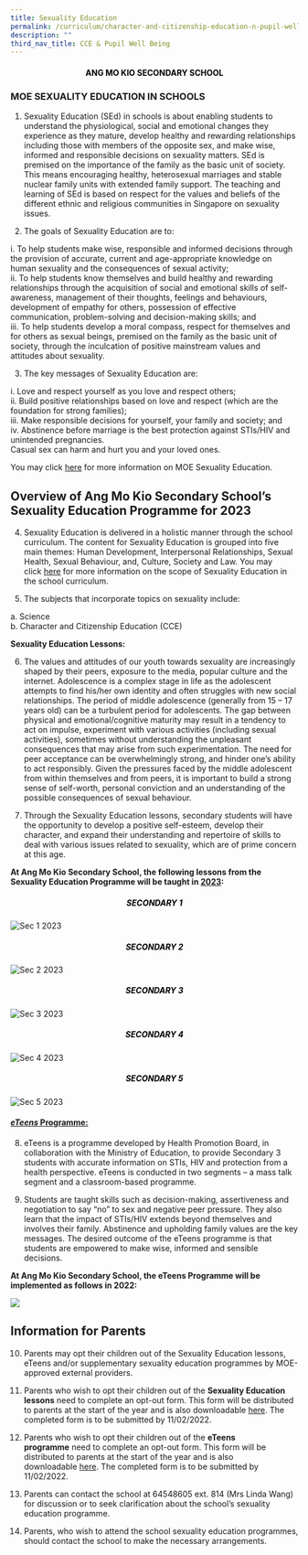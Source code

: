 ```yaml
---
title: Sexuality Education
permalink: /curriculum/character-and-citizenship-education-n-pupil-well-being/sexuality-education/
description: ""
third_nav_title: CCE & Pupil Well Being
---
```

<h4 style="color:black" align="center">ANG MO KIO SECONDARY SCHOOL</h4>

### MOE SEXUALITY EDUCATION IN SCHOOLS

  

1.  Sexuality Education (SEd) in schools is about enabling students to understand the physiological, social and emotional changes they experience as they mature, develop healthy and rewarding relationships including those with members of the opposite sex, and make wise, informed and responsible decisions on sexuality matters. SEd is premised on the importance of the family as the basic unit of society. This means encouraging healthy, heterosexual marriages and stable nuclear family units with extended family support. The teaching and learning of SEd is based on respect for the values and beliefs of the different ethnic and religious communities in Singapore on sexuality issues.

  

2.  The goals of Sexuality Education are to:

i.  To help students make wise, responsible and informed decisions through the provision of accurate, current and age-appropriate knowledge on human sexuality and the consequences of sexual activity; <br>
ii.  To help students know themselves and build healthy and rewarding relationships through the acquisition of social and emotional skills of self-awareness, management of their thoughts, feelings and behaviours, development of empathy for others, possession of effective communication, problem-solving and decision-making skills; and <br>
iii.  To help students develop a moral compass, respect for themselves and for others as sexual beings, premised on the family as the basic unit of society, through the inculcation of positive mainstream values and attitudes about sexuality.

  

3.  The key messages of Sexuality Education are:

i.  Love and respect yourself as you love and respect others; <br>
ii.  Build positive relationships based on love and respect (which are the foundation for strong families); <br>
iii.  Make responsible decisions for yourself, your family and society; and <br>
iv.  Abstinence before marriage is the best protection against STIs/HIV and unintended pregnancies. <br>
    Casual sex can harm and hurt you and your loved ones.
    

  

You may click [here](https://www.moe.gov.sg/education-in-sg/our-programmes/sexuality-education) for more information on MOE Sexuality Education.

Overview of Ang Mo Kio Secondary School’s Sexuality Education Programme for 2023
--------------------------------------------------------------------------------

4.  Sexuality Education is delivered in a holistic manner through the school curriculum. The content for Sexuality Education is grouped into five main themes: Human Development, Interpersonal Relationships, Sexual Health, Sexual Behaviour, and, Culture, Society and Law. You may click [here](https://www.moe.gov.sg/education-in-sg/our-programmes/sexuality-education/scope-and-teaching-approach) for more information on the scope of Sexuality Education in the school curriculum.

  

5.  The subjects that incorporate topics on sexuality include:

a.  Science <br>
b.  Character and Citizenship Education (CCE)

  

**Sexuality Education Lessons:**

  

6.  The values and attitudes of our youth towards sexuality are increasingly shaped by their peers, exposure to the media, popular culture and the internet. Adolescence is a complex stage in life as the adolescent attempts to find his/her own identity and often struggles with new social relationships. The period of middle adolescence (generally from 15 – 17 years old) can be a turbulent period for adolescents. The gap between physical and emotional/cognitive maturity may result in a tendency to act on impulse, experiment with various activities (including sexual activities), sometimes without understanding the unpleasant consequences that may arise from such experimentation. The need for peer acceptance can be overwhelmingly strong, and hinder one’s ability to act responsibly. Given the pressures faced by the middle adolescent from within themselves and from peers, it is important to build a strong sense of self-worth, personal conviction and an understanding of the possible consequences of sexual behaviour.

  

7.  Through the Sexuality Education lessons, secondary students will have the opportunity to develop a positive self-esteem, develop their character, and expand their understanding and repertoire of skills to deal with various issues related to sexuality, which are of prime concern at this age.

  

**At Ang Mo Kio Secondary School, the following lessons from the Sexuality Education Programme will be taught in <u>2023</u>:**

<h5 style="color:black" align="center">SECONDARY 1
</h5>

![Sec 1 2023](/images/S1.jpeg)

<h5 style="color:black" align="center">SECONDARY 2
</h5>

![Sec 2 2023](/images/S2.jpeg)

<h5 style="color:black" align="center">SECONDARY 3
</h5>

![Sec 3 2023](/images/S3.jpeg)

<h5 style="color:black" align="center">SECONDARY 4
</h5>

![Sec 4 2023](/images/S4.jpeg)

<h5 style="color:black" align="center">SECONDARY 5
</h5>

![Sec 5 2023](/images/S5.jpeg)

#### <u>_eTeens_ Programme:</u>

  

8.  eTeens is a programme developed by Health Promotion Board, in collaboration with the Ministry of Education, to provide Secondary 3 students with accurate information on STIs, HIV and protection from a health perspective. eTeens is conducted in two segments – a mass talk segment and a classroom-based programme.

  

9.  Students are taught skills such as decision-making, assertiveness and negotiation to say “no” to sex and negative peer pressure. They also learn that the impact of STIs/HIV extends beyond themselves and involves their family. Abstinence and upholding family values are the key messages. The desired outcome of the eTeens programme is that students are empowered to make wise, informed and sensible decisions.

  

**At Ang Mo Kio Secondary School, the eTeens Programme will be implemented as follows in 2022:**

![](/images/Sex%20Ed%20e-Teen.png)

Information for Parents
-----------------------

10.  Parents may opt their children out of the Sexuality Education lessons, eTeens and/or supplementary sexuality education programmes by MOE-approved external providers.

  

11.  Parents who wish to opt their children out of the **Sexuality Education lessons** need to complete an opt-out form. This form will be distributed to parents at the start of the year and is also downloadable [here](/files/Annex%20A.pdf). The completed form is to be submitted by 11/02/2022.

  

12.  Parents who wish to opt their children out of the **eTeens programme** need to complete an opt-out form. This form will be distributed to parents at the start of the year and is also downloadable [here](/files/Annex%20B_eTeens%20Parents%20Opt-out%20Form%20Sec%202022.pdf). The completed form is to be submitted by 11/02/2022.

  

13.  Parents can contact the school at 64548605 ext. 814 (Mrs Linda Wang) for discussion or to seek clarification about the school’s sexuality education programme.

  

14.  Parents, who wish to attend the school sexuality education programmes, should contact the school to make the necessary arrangements.